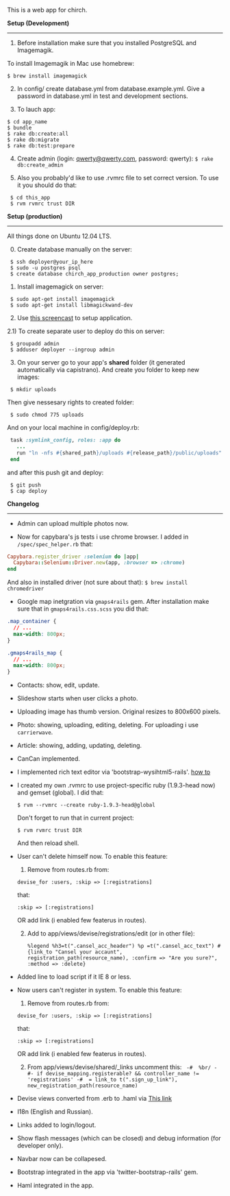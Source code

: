 This is a web app for chirch.

**Setup (Development)**

------------------------------------------------------------------------------------------

1) Before installation make sure that you installed PostgreSQL and Imagemagik.

To install Imagemagik in Mac use homebrew:

  `$ brew install imagemagick`

2) In config/ create database.yml from database.example.yml. Give a password in database.yml in test and development sections.

3) To lauch app:

```shell
$ cd app_name
$ bundle
$ rake db:create:all
$ rake db:migrate
$ rake db:test:prepare
```

4) Create admin (login: qwerty@qwerty.com, password: qwerty):
  `$ rake db:create_admin`

5) Also you probably'd like to use .rvmrc file to set correct version. To use it you should do that:

```shell
 $ cd this_app
 $ rvm rvmrc trust DIR
```

**Setup (production)**

------------------------------------------------------------------------------------------

All things done on Ubuntu 12.04 LTS.

0) Create database manually on the server:

```shell
 $ ssh deployer@your_ip_here
 $ sudo -u postgres psql
 $ create database chirch_app_production owner postgres;
```

1) Install imagemagick on server:

```shell
 $ sudo apt-get install imagemagick
 $ sudo apt-get install libmagickwand-dev
```

2) Use [this screencast](http://railscasts.com/episodes/335-deploying-to-a-vps) to setup application.

2.1) To create separate user to deploy do this on server:

```shell
 $ groupadd admin
 $ adduser deployer --ingroup admin
```

3) On your server go to your app's **shared** folder (it generated automatically via capistrano). And create you folder to keep new images:

```shell
 $ mkdir uploads
```

Then give nessesary rights to created folder:

```shell
 $ sudo chmod 775 uploads
```

And on your local machine in config/deploy.rb:

```ruby
 task :symlink_config, roles: :app do
   ...
   run "ln -nfs #{shared_path}/uploads #{release_path}/public/uploads"
 end
```

and after this push git and deploy:

```shell
 $ git push
 $ cap deploy
```

**Changelog**

------------------------------------------------------------------------------------------
* Admin can upload multiple photos now.

* Now for capybara's js tests i use chrome browser. I added in `/spec/spec_helper.rb` that:

```ruby
Capybara.register_driver :selenium do |app|
  Capybara::Selenium::Driver.new(app, :browser => :chrome)
end
```

And also in installed driver (not sure about that): `$ brew install chromedriver`

* Google map inetgration via `gmaps4rails` gem. After installation make sure that in `gmaps4rails.css.scss` you did that:

```css
.map_container {
  // ...
  max-width: 800px;
}

.gmaps4rails_map {
  // ...
  max-width: 800px;
}
```

* Contacts: show, edit, update.
* Slideshow starts when user clicks a photo.
* Uploading image has thumb version. Original resizes to 800x600 pixels.
* Photo: showing, uploading, editing, deleting. For uploading i use `carrierwave`.
* Article: showing, adding, updating, deleting.
* CanCan implemented.
* I implemented rich text editor via 'bootstrap-wysihtml5-rails'. [how to](https://github.com/Nerian/bootstrap-wysihtml5-rails)
* I created my own .rvmrc to use project-specific ruby (1.9.3-head now) and gemset (global). I did that:

    `$ rvm --rvmrc --create ruby-1.9.3-head@global`

    Don't forget to run that in current project:

    `$ rvm rvmrc trust DIR`

    And then reload shell.
* User can't delete himself now. To enable this feature:
  1) Remove from routes.rb from:

    `devise_for :users, :skip => [:registrations]`

    that:

    `:skip => [:registrations]`

     OR add link (i enabled few featerus in routes).

  2) Add to app/views/devise/registrations/edit (or in other file):

     `
     %legend
       %h3=t(".cansel_acc_header")
     %p
       =t(".cansel_acc_text")
       #{link_to "Cansel your accaunt", registration_path(resource_name), :confirm => "Are you sure?", :method => :delete}
     `

* Added line to load script if it IE 8 or less.
* Now users can't register in system. To enable this feature:
  1) Remove from routes.rb from:

    `devise_for :users, :skip => [:registrations]`

    that:

    `:skip => [:registrations]`

    OR add link (i enabled few featerus in routes).

  2) From app/views/devise/shared/_links uncomment this:
    ` -#  %br/
      -#- if devise_mapping.registerable? && controller_name != 'registrations'
      -#  = link_to t(".sign_up_link"), new_registration_path(resource_name)`
* Devise views converted from .erb to .haml via [This link](https://github.com/plataformatec/devise/wiki/How-To%3a-Create-Haml-and-Slim-Views)
* I18n (English and Russian).
* Links added to login/logout.
* Show flash messages (which can be closed) and debug information (for developer only).
* Navbar now can be collapesed.
* Bootstrap integrated in the app via 'twitter-bootstrap-rails' gem.
* Haml integrated in the app.

